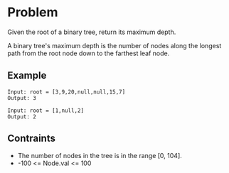 # Problem

Given the root of a binary tree, return its maximum depth.

A binary tree's maximum depth is the number of nodes along the longest path from the root node down to the farthest leaf node.

## Example

```text
Input: root = [3,9,20,null,null,15,7]
Output: 3
```

```text
Input: root = [1,null,2]
Output: 2
```

## Contraints

- The number of nodes in the tree is in the range [0, 104].
- -100 <= Node.val <= 100
